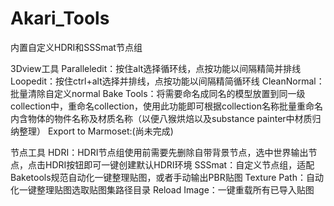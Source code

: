 # Akari_Tools
内置自定义HDRI和SSSmat节点组

3Dview工具
Paralleledit：按住alt选择循环线，点按功能以间隔精简并排线
Loopedit：按住ctrl+alt选择并排线，点按功能以间隔精简循环线
CleanNormal：批量清除自定义normal
Bake Tools：将需要命名成同名的模型放置到同一级collection中，重命名collection，使用此功能即可根据collection名称批量重命名内含物体的物件名称及材质名称（以便八猴烘焙以及substance painter中材质归纳整理）
Export to Marmoset:(尚未完成)

节点工具
HDRI：HDRI节点组使用前需要先删除自带背景节点，选中世界输出节点，点击HDRI按钮即可一键创建默认HDRI环境
SSSmat：自定义节点组，适配Baketools规范自动化一键整理贴图，或者手动输出PBR贴图
Texture Path：自动化一键整理贴图选取贴图集路径目录
Reload Image：一键重载所有已导入贴图
